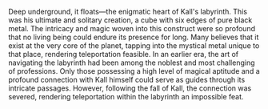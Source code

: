 Deep underground, it floats—the enigmatic heart of Kall's labyrinth. This was his ultimate and solitary creation, a cube with six edges of pure black metal. The intricacy and magic woven into this construct were so profound that no living being could endure its presence for long. Many believes that it exist at the very core of the planet, tapping into the mystical metal unique to that place, rendering teleportation feasible. In an earlier era, the art of navigating the labyrinth had been among the noblest and most challenging of professions. Only those possessing a high level of magical aptitude and a profound connection with Kall himself could serve as guides through its intricate passages. However, following the fall of Kall, the connection was severed, rendering teleportation within the labyrinth an impossible feat.